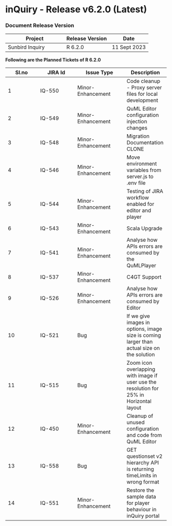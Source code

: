 # inQuiry - Release v6.2.0 (Latest)

### Document Release Version

<table><thead><tr><th width="167">Project</th><th>Release Version</th><th>Date</th></tr></thead><tbody><tr><td>Sunbird Inquiry</td><td>R 6.2.0</td><td>11 Sept 2023</td></tr></tbody></table>

**Following are the Planned Tickets of R 6.2.0**

<table><thead><tr><th width="85">Sl.no</th><th width="100">JIRA Id</th><th width="138">Issue Type</th><th>Description</th></tr></thead><tbody><tr><td>1</td><td>IQ-550</td><td>Minor-Enhancement</td><td>Code cleanup - Proxy server files for local development</td></tr><tr><td>2</td><td>IQ-549</td><td>Minor-Enhancement</td><td>QuML Editor configuration injection changes</td></tr><tr><td>3</td><td>IQ-548</td><td>Minor-Enhancement</td><td>Migration Documentation CLONE</td></tr><tr><td>4</td><td>IQ-546</td><td>Minor-Enhancement</td><td>Move environment variables from server.js to .env file</td></tr><tr><td>5</td><td>IQ-544</td><td>Minor-Enhancement</td><td>Testing of JIRA workflow enabled for editor and player</td></tr><tr><td>6</td><td>IQ-543</td><td>Minor-Enhancement</td><td>Scala Upgrade</td></tr><tr><td>7</td><td>IQ-541</td><td>Minor-Enhancement</td><td>Analyse how APIs errors are consumed by the QuMLPlayer</td></tr><tr><td>8</td><td>IQ-537</td><td>Minor-Enhancement</td><td>C4GT Support</td></tr><tr><td>9</td><td>IQ-526</td><td>Minor-Enhancement</td><td>Analyse how APIs errors are consumed by Editor</td></tr><tr><td>10</td><td>IQ-521</td><td>Bug</td><td>If we give images in options, image size is coming larger than actual size on the solution</td></tr><tr><td>11</td><td>IQ-515</td><td>Bug</td><td>Zoom icon overlapping with image if user use the resolution for 25% in Horizontal layout</td></tr><tr><td>12</td><td>IQ-450</td><td>Minor-Enhancement</td><td>Cleanup of unused configuration and code from QuML Editor</td></tr><tr><td>13</td><td>IQ-558</td><td>Bug</td><td>GET questionset v2 hierarchy API is returning timeLimits in wrong format</td></tr><tr><td>14</td><td>IQ-551</td><td>Minor-Enhancement</td><td>Restore the sample data for player behaviour in inQuiry portal</td></tr></tbody></table>

